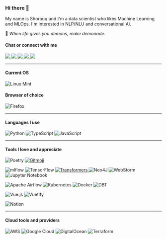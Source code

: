 ### Hi there 👋

My name is Shorouq and I'm a data scientist who likes Machine Learning and MLOps. I'm interested in NLP/NLU and conversational AI. 

🍋 _When life gives you demons, make demonade._

#### Chat or connect with me


<a href="https://huggingface.co/i-be-snek">
<img src="https://huggingface.co/datasets/huggingface/badges/resolve/main/follow-me-on-HF-md-dark.svg">
</a>

<a href="https://www.linkedin.com/in/sjzahra/">
<img src="https://img.shields.io/badge/linkedin-%230077B5.svg?style=for-the-badge&logo=linkedin">
</a>

<a href="https://discord.com/users/909833273520304258">
<img src="https://img.shields.io/badge/Discord-%23d9ead3.svg?style=for-the-badge&logo=discord">
</a>

<a href="https://open.spotify.com/user/317bo6kjunjpfvchigaowh2ojhna?si=987345772d764596">
<img src="https://img.shields.io/badge/Spotify-1ED760?style=for-the-badge&logo=spotify&logoColor=white">
</a>

<a href="mailto:sjzahra@proton.me">
<img src="https://img.shields.io/badge/ProtonMail-8B89CC?style=for-the-badge&logo=protonmail&logoColor=white">
</a>

-----------

#### Current OS
![Linux Mint](https://img.shields.io/badge/Linux%20Mint-253631?style=for-the-badge&logo=Linux%20Mint)

#### Browser of choice
![Firefox](https://img.shields.io/badge/firefox-%23d9ead3.svg?style=for-the-badge&logo=firefox-browser)

-----------

#### Languages I use

![Python](https://img.shields.io/badge/python-3670A0?style=for-the-badge&logo=python&logoColor=ffdd54)
![TypeScript](https://img.shields.io/badge/typescript-%23d9ead3.svg?style=for-the-badge&logo=typescript)
![JavaScript](https://img.shields.io/badge/javascript-%23323330.svg?style=for-the-badge&logo=javascript&logoColor=%23F7DF1E)

-----------

#### Tools I love and appreciate
![Poetry](https://img.shields.io/badge/Poetry-%233B82F6.svg?style=for-the-badge&logo=poetry&logoColor=0B3D8D)
<a href="https://gitmoji.dev">
	<img src="https://img.shields.io/badge/gitmoji-%20😜%20😍-FFDD67.svg?style=for-the-badge"
			alt="Gitmoji">
</a>

![mlflow](https://img.shields.io/badge/mlflow-%23d9ead3.svg?style=for-the-badge&logo=mlflow&logoColor=blue)
![TensorFlow](https://img.shields.io/badge/TensorFlow-%23d9ead3.svg?style=for-the-badge&logo=TensorFlow)
<a href="https://gitmoji.dev">
	<img src="https://img.shields.io/badge/🤗_Transformers-FFDD67.svg?style=for-the-badge"
			alt="Transformers">
</a>
![Neo4J](https://img.shields.io/badge/Neo4j-008CC1?style=for-the-badge&logo=neo4j&logoColor=white)
![WebStorm](https://img.shields.io/badge/Rasa-5A17EE?style=for-the-badge&logo=Rasa)
![Jupyter Notebook](https://img.shields.io/badge/jupyter-%23FA0F00.svg?style=for-the-badge&logo=jupyter&logoColor=white)

![Apache Airflow](https://img.shields.io/badge/Apache%20Airflow-3C3C3D?style=for-the-badge&logo=Apache%20Airflow)
![Kubernetes](https://img.shields.io/badge/kubernetes-%23326ce5.svg?style=for-the-badge&logo=kubernetes&logoColor=white)
![Docker](https://img.shields.io/badge/docker-%230db7ed.svg?style=for-the-badge&logo=docker&logoColor=white)
![DBT](https://img.shields.io/badge/dbt-3C3C3D?style=for-the-badge&logo=dbt)

![Vue.js](https://img.shields.io/badge/vuejs-%2335495e.svg?style=for-the-badge&logo=vuedotjs&logoColor=%234FC08D)
![Vuetify](https://img.shields.io/badge/Vuetify-1867C0?style=for-the-badge&logo=vuetify&logoColor=AEDDFF)

![Notion](https://img.shields.io/badge/Notion-%23000000.svg?style=for-the-badge&logo=notion)

-----------


#### Cloud tools and providers
![AWS](https://img.shields.io/badge/AWS-%23FF9900.svg?style=for-the-badge&logo=amazon-aws&logoColor=white)
![Google Cloud](https://img.shields.io/badge/GoogleCloud-%234285F4.svg?style=for-the-badge&logo=google-cloud&logoColor=white)
![DigitalOcean](https://img.shields.io/badge/DigitalOcean-%230167ff.svg?style=for-the-badge&logo=digitalOcean&logoColor=white)
![Terraform](https://img.shields.io/badge/terraform-%235835CC.svg?style=for-the-badge&logo=terraform&logoColor=white)


